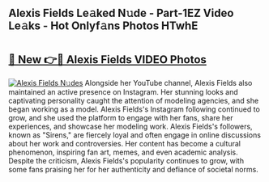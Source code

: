 ## Alexis Fields Le𝚊ked N𝚞de - Part-1EZ Video Le𝚊ks - Hot Onlyf𝚊ns Photos HTwhE

# <h2><a href="http://ab67535.deff.icu/?id=Alexis+Fields">🔗 New 👉🔴 Alexis Fields VIDEO Photos</a></h2>

[![Alexis Fields N𝚞des](https://i.imgur.com/rIISA9y.gif)](http://ab67535.deff.icu/?id=Alexis+Fields)
Alongside her YouTube channel, Alexis Fields also maintained an active presence on Instagram. Her stunning looks and captivating personality caught the attention of modeling agencies, and she began working as a model. Alexis Fields's Instagram following continued to grow, and she used the platform to engage with her fans, share her experiences, and showcase her modeling work. Alexis Fields's followers, known as "Sirens," are fiercely loyal and often engage in online discussions about her work and controversies. Her content has become a cultural phenomenon, inspiring fan art, memes, and even academic analysis. Despite the criticism, Alexis Fields's popularity continues to grow, with some fans praising her for her authenticity and defiance of societal norms.
